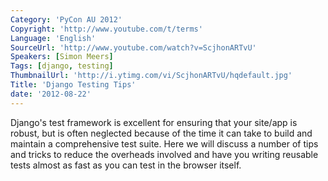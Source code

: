 ```yaml
---
Category: 'PyCon AU 2012'
Copyright: 'http://www.youtube.com/t/terms'
Language: 'English'
SourceUrl: 'http://www.youtube.com/watch?v=ScjhonARTvU'
Speakers: [Simon Meers]
Tags: [django, testing]
ThumbnailUrl: 'http://i.ytimg.com/vi/ScjhonARTvU/hqdefault.jpg'
Title: 'Django Testing Tips'
date: '2012-08-22'
---
```

Django's test framework is excellent for ensuring that your site/app is
robust, but is often neglected because of the time it can take to build and
maintain a comprehensive test suite. Here we will discuss a number of tips and
tricks to reduce the overheads involved and have you writing reusable tests
almost as fast as you can test in the browser itself.

